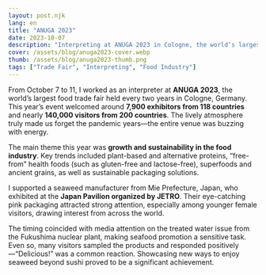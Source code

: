 ```yaml
---
layout: post.njk
lang: en
title: "ANUGA 2023"
date: 2023-10-07
description: "Interpreting at ANUGA 2023 in Cologne, the world’s largest food trade fair. Supported a seaweed manufacturer from Mie Prefecture at the Japan Pavilion."
cover: /assets/blog/anuga2023-cover.webp
thumb: /assets/blog/anuga2023-thumb.png
tags: ["Trade Fair", "Interpreting", "Food Industry"]
---
```


From October 7 to 11, I worked as an interpreter at **ANUGA 2023**, the world’s largest food trade fair held every two years in Cologne, Germany. This year’s event welcomed around **7,900 exhibitors from 118 countries** and nearly **140,000 visitors from 200 countries**. The lively atmosphere truly made us forget the pandemic years—the entire venue was buzzing with energy.  

The main theme this year was **growth and sustainability in the food industry**. Key trends included plant-based and alternative proteins, “free-from” health foods (such as gluten-free and lactose-free), superfoods and ancient grains, as well as sustainable packaging solutions.  

I supported a seaweed manufacturer from Mie Prefecture, Japan, who exhibited at the **Japan Pavilion organized by JETRO**. Their eye-catching pink packaging attracted strong attention, especially among younger female visitors, drawing interest from across the world.  

The timing coincided with media attention on the treated water issue from the Fukushima nuclear plant, making seafood promotion a sensitive task. Even so, many visitors sampled the products and responded positively—“Delicious!” was a common reaction. Showcasing new ways to enjoy seaweed beyond sushi proved to be a significant achievement.  